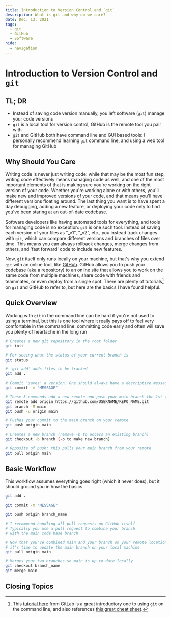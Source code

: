 ```yaml
---
title: Introduction to Version Control and `git`
description: What is git and why do we care?
date: Dec. 13, 2021
tags:
  - git
  - GitHub
  - Software
hide:
  - navigation
---
```


# Introduction to Version Control and `git`

## TL; DR

- Instead of saving code version manually, you left software (`git`) manage your code versions
- `git` is a local tool for version control, GitHub is the remote tool you pair with
- `git` and GitHub both have command line and GUI based tools: I personally recommend learning `git` command line, and using a web tool for managing GitHub

## Why Should You Care

Writing code is never just writing code: while that may be the most fun step, writing code effectively means managing code as well, and one of the most important elements of that is making sure you're working on the right version of your code. Whether you're working alone or with others, you'll make new and improved versions of your code, and that means you'll have different versions floating around. The last thing you want is to have spent a day debugging, adding a new feature, or deploying your code only to find you've been staring at an out-of-date codebase.

Software developers like having automated tools for everything, and tools for managing code is no exception: `git` is one such tool. Instead of saving each version of your files as "\_v1", "\_v2", etc., you instead track changes with `git`, which can compare different versions and branches of files over time. This means you can always rollback changes, merge changes from others, and 'fast forward' code to include new features.

Now, `git` itself only runs locally on your machine, but that's why you extend `git` with an online tool, like <a href='https://github.com/' target='_blank'>GitHub</a>. GitHub allows you to push your codebase (aka a repository) to an online site that allows you to work on the same code from multiple machines, share code with friends and teammates, or even deploy from a single spot. There are plenty of tutorials[^1] on `git` and GitHub to refer to, but here are the basics I have found helpful.

## Quick Overview

Working with `git` in the command line can be hard if you're not used to using a terminal, but this is one tool where it really pays off to feel very comfortable in the command line: committing code early and often will save you plenty of heartache in the long run

```bash title="Basic git commands"
# Creates a new git repository in the root folder
git init

# For seeing what the status of your current branch is
git status

# 'git add' adds files to be tracked
git add .

# Commit 'saves' a version. One should always have a descriptive message
git commit -m "MESSAGE"

# These 3 commands add a new remote and push your main branch the 1st time
git remote add origin https://github.com/USERNAME/REPO_NAME.git
git branch -M main
git push -u origin main

# Pushes your commit to the main branch on your remote
git push origin main

# Creates a new branch (remove -b to access an existing branch)
git checkout -b branch (-b to make new branch)

# Opposite of push: this pulls your main branch from your remote
git pull origin main
```

## Basic Workflow

This workflow assumes everything goes right (which it never does), but it should ground you in how the basics

```bash title="Basic git workflow"
git add .

git commit -m "MESSAGE"

git push origin branch_name

# I recommend handling all pull requests on GitHub itself
# Typically you use a pull request to combine your branch
# with the main code base branch

# Now that you've combined main and your branch on your remote location,
# it's time to update the main branch on your local machine
git pull origin main

# Merges your two branches so main is up to date locally
git checkout branch_name
git merge main
```

## Closing Topics

[^1]: This <a href="https://docs.gitlab.com/ee/gitlab-basics/start-using-git.html" target="_blank">tutorial here</a> from GitLab is a great introductory one to using `git` on the command line, and also references <a href='https://about.gitlab.com/images/press/git-cheat-sheet.pdf' target='_blank'>this great cheat sheet</a>.
